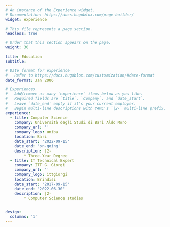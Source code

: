 ```yaml
---
# An instance of the Experience widget.
# Documentation: https://docs.hugoblox.com/page-builder/
widget: experience

# This file represents a page section.
headless: true

# Order that this section appears on the page.
weight: 30

title: Education
subtitle:

# Date format for experience
#   Refer to https://docs.hugoblox.com/customization/#date-format
date_format: Jan 2006

# Experiences.
#   Add/remove as many `experience` items below as you like.
#   Required fields are `title`, `company`, and `date_start`.
#   Leave `date_end` empty if it's your current employer.
#   Begin multi-line descriptions with YAML's `|2-` multi-line prefix.
experience:
  - title: Computer Science
    company: Università degli Studi di Bari Aldo Moro
    company_url: ''
    company_logo: uniba
    location: Bari
    date_start: '2022-09-15'
    date_end: 'on-going'
    description: |2-
        * Three-Year Degree
  - title: IT Technical Expert
    company: ITT G. Giorgi
    company_url: ''
    company_logo: ittgiorgi
    location: Brindisi
    date_start: '2017-09-15'
    date_end: '2022-06-30'
    description: |2-
        * Computer Science studies


design:
  columns: '1'
---
```

